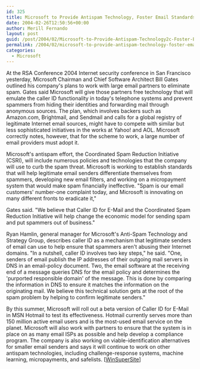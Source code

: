 ```yaml
---
id: 325
title: Microsoft to Provide Antispam Technology, Foster Email Standards
date: 2004-02-26T12:50:56+00:00
author: Merill Fernando
layout: post
guid: /post/2004/02/Microsoft-to-Provide-Antispam-Technology2c-Foster-Email-Standards.aspx
permalink: /2004/02/microsoft-to-provide-antispam-technology-foster-email-standards/
categories:
  - Microsoft
---
```

<body xmlns="http://www.w3.org/1999/xhtml">
    <div class="Section1">
        <p class="MsoNormal">
            At the RSA Conference 2004 Internet security conference in San Francisco yesterday,
            Microsoft Chairman and Chief Software Architect Bill Gates outlined his company's
            plans to work with large email partners to eliminate spam. Gates said Microsoft will
            give those partners free technology that will emulate the caller ID functionality
            in today's telephone systems and prevent spammers from hiding their identities and
            forwarding mail through anonymous sources. The plan, which involves backers such as
            Amazon.com, Brightmail, and Sendmail and calls for a global registry of legitimate
            Internet email sources, might have to compete with similar but less sophisticated
            initiatives in the works at Yahoo! and AOL. Microsoft correctly notes, however, that
            for the scheme to work, a large number of email providers must adopt it.
        </p>
        <p class="MsoNormal">
            Microsoft's antispam effort, the Coordinated Spam Reduction Initiative (CSRI), will
            include numerous policies and technologies that the company will use to curb the spam
            threat. Microsoft is working to establish standards that will help legitimate email
            senders differentiate themselves from spammers, developing new email filters, and
            working on a micropayment system that would make spam financially ineffective. "Spam
            is our email customers' number-one complaint today, and Microsoft is innovating on
            many different fronts to eradicate it,"
        </p>
        <p class="MsoNormal">
            Gates said. "We believe that Caller ID for E-Mail and the Coordinated Spam Reduction
            Initiative will help change the economic model for sending spam and put spammers out
            of business."
        </p>
        <p class="MsoNormal">
            Ryan Hamlin, general manager for Microsoft's Anti-Spam Technology and Strategy Group,
            describes caller ID as a mechanism that legitimate senders of email can use to help
            ensure that spammers aren't abusing their Internet domains. "In a nutshell, caller
            ID involves two key steps," he said. "One, senders of email publish the IP addresses
            of their outgoing mail servers in DNS in an email-policy document. Two, the email
            software at the receiving end of a message queries DNS for the email policy and determines
            the 'purported responsible domain' of the message. This is done by comparing the information
            in DNS to ensure it matches the information on the originating mail. We believe this
            technical solution gets at the root of the spam problem by helping to confirm legitimate
            senders."
        </p>
        <p class="MsoNormal">
            By this summer, Microsoft will roll out a beta version of Caller ID for E-Mail in
            MSN Hotmail to test its effectiveness. Hotmail currently serves more than 150 million
            active email users and is the most-used email service on the planet. Microsoft will
            also work with partners to ensure that the system is in place on as many email ISPs
            as possible and help develop a compliance program. The company is also working on
            viable-identification alternatives for smaller email senders and says it will continue
            to work on other antispam technologies, including challenge-response systems, machine
            learning, micropayments, and safelists. [<a href="http://www.winsupersite.com/">WinSuperSite</a>]
        </p>
    </div>
</body>